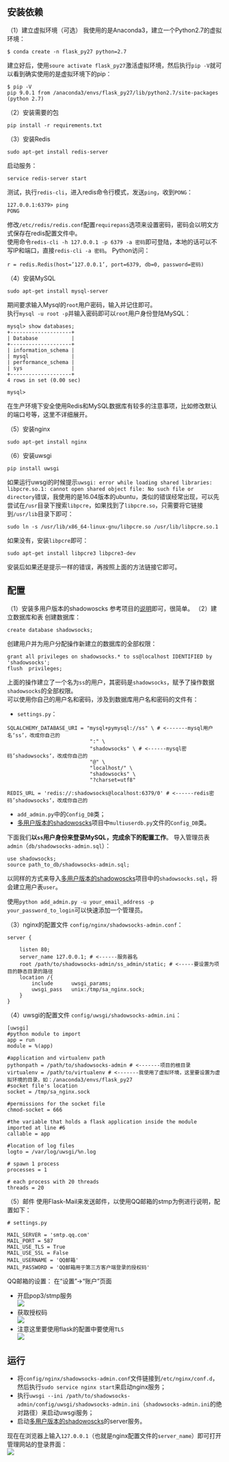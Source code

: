 ## 安装依赖
（1）建立虚拟环境（可选）
我使用的是Anaconda3，建立一个Python2.7的虚拟环境：
```
$ conda create -n flask_py27 python=2.7
```
建立好后，使用`soure activate flask_py27`激活虚拟环境，然后执行`pip -V`就可以看到确实使用的是虚拟环境下的pip：
```
$ pip -V
pip 9.0.1 from /anaconda3/envs/flask_py27/lib/python2.7/site-packages (python 2.7)
```
（2）安装需要的包
```
pip install -r requirements.txt
```
（3）安装Redis
```
sudo apt-get install redis-server
```
启动服务：
```
service redis-server start
```
测试，执行`redis-cli`，进入redis命令行模式，发送`ping`，收到`PONG`：
```
127.0.0.1:6379> ping
PONG
```

修改`/etc/redis/redis.conf`配置`requirepass`选项来设置密码，密码会以明文方式保存在redis配置文件中。     
使用命令`redis-cli -h 127.0.0.1 -p 6379 -a 密码`即可登陆，本地的话可以不写IP和端口，直接`redis-cli -a 密码`。
Python访问：
```
r = redis.Redis(host=’127.0.0.1’, port=6379, db=0, password=密码)
```

（4）安装MySQL
```
sudo apt-get install mysql-server
```
期间要求输入Mysql的`root`用户密码，输入并记住即可。    
执行`mysql -u root -p`并输入密码即可以`root`用户身份登陆MySQL：
```
mysql> show databases;
+--------------------+
| Database           |
+--------------------+
| information_schema |
| mysql              |
| performance_schema |
| sys                |
+--------------------+
4 rows in set (0.00 sec)

mysql> 
```

在生产环境下安全使用Redis和MySQL数据库有较多的注意事项，比如修改默认的端口号等，这里不详细展开。

（5）安装nginx
```
sudo apt-get install nginx
```

（6）安装uwsgi
```
pip install uwsgi
```

如果运行uwsgi的时候提示`uwsgi: error while loading shared libraries: libpcre.so.1: cannot open shared object file: No such file or directory`错误，我使用的是16.04版本的ubuntu，类似的错误经常出现，可以先尝试在`/usr`目录下搜索`libpcre`，如果找到了`libpcre.so`，只需要将它链接到`/usr/lib`目录下即可：
```
sudo ln -s /usr/lib/x86_64-linux-gnu/libpcre.so /usr/lib/libpcre.so.1
```
如果没有，安装`libpcre`即可：
```
sudo apt-get install libpcre3 libpcre3-dev
```
安装后如果还是提示一样的错误，再按照上面的方法链接它即可。

## 配置
（1）安装多用户版本的shadowoscks
参考项目的[说明](https://github.com/arrti/shadowsocks/tree/multiuser)即可，很简单。
（2）建立数据库和表
创建数据库：
```
create database shadowsocks;
```
创建用户并为用户分配操作新建立的数据库的全部权限：
```
grant all privileges on shadowsocks.* to ss@localhost IDENTIFIED by 'shadowsocks';
flush  privileges;
```
上面的操作建立了一个名为`ss`的用户，其密码是`shadowsocks`，赋予了操作数据`shadowsocks`的全部权限。    
可以使用你自己的用户名和密码，涉及到数据库用户名和密码的文件有：
* `settings.py`：
```
SQLALCHEMY_DATABASE_URI = "mysql+pymysql://ss" \ # <-------mysql用户名‘ss’，改成你自己的
                           ":" \
                           "shadowsocks" \ # <------mysql密码’shadowsocks‘，改成你自己的
                           "@" \
                           "localhost/" \
                           "shadowsocks" \
                           "?charset=utf8"

REDIS_URL = 'redis://:shadowsocks@localhost:6379/0' # <------redis密码’shadowsocks‘，改成你自己的
```
* `add_admin.py`中的`Config_DB`类；
* [多用户版本的shadowoscks](https://github.com/arrti/shadowsocks/tree/multiuser)项目中`multiuserdb.py`文件的`Config_DB`类。


下面我们**以`ss`用户身份来登录MySQL，完成余下的配置工作**。
导入管理员表`admin`（`db/shadowsocks-admin.sql`）：
```
use shadowsocks;
source path_to_db/shadowsocks-admin.sql;
```
以同样的方式来导入[多用户版本的shadowoscks](https://github.com/arrti/shadowsocks/tree/multiuser)项目中的`shadowsocks.sql`，将会建立用户表`user`。

使用`python add_admin.py -u your_email_address -p your_password_to_login`可以快速添加一个管理员。

（3）nginx的配置文件
`config/nginx/shadowsocks-admin.conf`：
```
server {

    listen 80;
    server_name 127.0.0.1; # <------服务器名
    root /path/to/shadowsocks-admin/ss_admin/static; # <-----要设置为项目的静态目录的路径
	location /{
		include      uwsgi_params;
		uwsgi_pass   unix:/tmp/sa_nginx.sock;
	}
}
```

（4）uwsgi的配置文件
`config/uwsgi/shadowsocks-admin.ini`：
```
[uwsgi]
#python module to import
app = run
module = %(app)

#application and virtualenv path
pythonpath = /path/to/shadowsocks-admin # <-------项目的根目录
virtualenv = /path/to/virtualenv # <-------我使用了虚拟环境，这里要设置为虚拟环境的目录，如：/anaconda3/envs/flask_py27
#socket file's location
socket = /tmp/sa_nginx.sock

#permissions for the socket file
chmod-socket = 666

#the variable that holds a flask application inside the module imported at line #6
callable = app

#location of log files
logto = /var/log/uwsgi/%n.log

# spawn 1 process
processes = 1

# each process with 20 threads
threads = 20
```


（5）邮件
使用Flask-Mail来发送邮件，以使用QQ邮箱的stmp为例进行说明，配置如下：
```
# settings.py

MAIL_SERVER = 'smtp.qq.com'
MAIL_PORT = 587
MAIL_USE_TLS = True
MAIL_USE_SSL = False
MAIL_USERNAME = 'QQ邮箱'
MAIL_PASSWORD = 'QQ邮箱用于第三方客户端登录的授权码'
```

QQ邮箱的设置：
在“设置”->“账户”页面
* 开启pop3/stmp服务    
![](http://wx2.sinaimg.cn/mw690/64219fd1ly1ff2mwppwe9j20jt00rmx0.jpg)
* 获取授权码    
![](http://wx1.sinaimg.cn/mw690/64219fd1ly1ff2mwrahktj20dy01gmx1.jpg)
* 注意这里要使用flask的配置中要使用`TLS`     
![](http://wx4.sinaimg.cn/mw690/64219fd1ly1ff2mwqdevyj20hh04p74o.jpg)

## 运行
* 将`config/nginx/shadowsocks-admin.conf`文件链接到`/etc/nginx/conf.d`，然后执行`sudo service nginx start`来启动nginx服务；
* 执行`uwsgi --ini /path/to/shadowsocks-admin/config/uwsgi/shadowsocks-admin.ini`（`shadowsocks-admin.ini`的绝对路径）来启动uwsgi服务；
* 启动[多用户版本的shadowoscks](https://github.com/arrti/shadowsocks/tree/multiuser)的server服务。   

现在在浏览器上输入`127.0.0.1`（也就是nginx配置文件的`server_name`）即可打开管理网站的登录界面：    
![](http://wx1.sinaimg.cn/mw690/64219fd1ly1ff2mwovhz0j20u10h4wfb.jpg)
